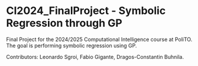 # CI2024_FinalProject - Symbolic Regression through GP
Final Project for the 2024/2025 Computational Intelligence course at PoliTO.
The goal is performing symbolic regression using GP.  

Contributors: Leonardo Sgroi, Fabio Gigante, Dragos-Constantin Buhnila.  
